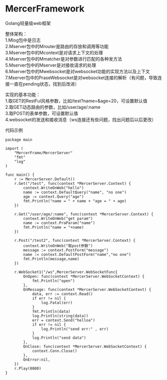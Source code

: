 # MercerFramework

Golang轻量级web框架  
  
整体架构：  
1.Mlog包中是日志  
2.Mserver包中的Mrouter是路由的存放和调用等功能  
3.Mserver包中的Mcontext是对请求上下文的处理  
4.Mserver包中的Mmatcher是对参数进行匹配的各种发方法  
5.Mserver包中的Mserver是对接收请求的处理  
6.Mserver包中的Mwebsocket是对websocket功能的实现方法以及上下文  
7.Mserver包中的PraseWebsocket是对websocket连接的解析（有问题，导致连接一直在pending状态，找到后改进）  
  
实现的基本功能：  
 1.取GET的RestFul风格参数，比如/test?name=&age=20，可设置默认值  
 2.取GET动态路由的参数，比如/user/age/:name  
 3.取POST的表单参数，可设置默认值  
 4.websocket的发送和接收消息（ws连接还有些问题，找出问题后以后更改）  
  
代码示例 
  
```Golang
package main

import (
	"MercerFrame/MercerServer"
	"fmt"
	"log"
)

func main() {
	r := MercerServer.Default()
	r.Get("/test", func(context *MercerServer.Context) {
		context.WriteOnWeb("hello")
		name := context.DefaultQuery("name", "no one")
		age := context.Query("age")
		fmt.Println("name = " + name + "age = " + age)
	})

	r.Get("/user/age/:name", func(context *MercerServer.Context) {
		context.WriteOnWeb("get param")
		name := context.PraParam("name")
		fmt.Println("name = "+name)
	})

	r.Post("/test2", func(context *MercerServer.Context) {
		context.WriteOnWeb("取post参数")
		message := context.PostForm("message")
		name := context.DefaultPostForm("name","no one")
		fmt.Println(message,name)
	})

	r.WebSocket1("/ws",MercerServer.WebSocketFunc{
		OnOpen: func(context *MercerServer.WebSocketContext) {
			fmt.Println("open")
		},
		OnMessage: func(context *MercerServer.WebSocketContext) {
			data, err := context.Read()
			if err != nil {
				log.Fatal(err)
			}
			fmt.Println(data)
			log.Println(string(data))
			err = context.Send("helloa")
			if err != nil {
				log.Println("send err:" , err)
			}
			log.Println("send data")
		},
		OnClose: func(context *MercerServer.WebSocketContext) {
			context.Conn.Close()
		},
		OnError:nil,
	})
	r.Play(8080)
}

```
